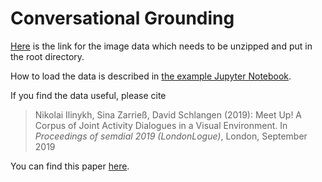 # Conversational Grounding

[Here](https://drive.google.com/file/d/14n06PPX317l_egj5rCFOltNYQDhDA_41/view?usp=sharing) is the link for the image data which needs to be unzipped and put in the root directory.

How to load the data is described in [the example Jupyter Notebook](examples.ipynb).

If you find the data useful, please cite

> Nikolai Ilinykh, Sina Zarrieß, David Schlangen (2019): Meet Up! A Corpus of Joint Activity Dialogues in a Visual Environment. In *Proceedings of semdial 2019 (LondonLogue)*, London, September 2019

You can find this paper [here](papers/meetup_semdial19.pdf).
